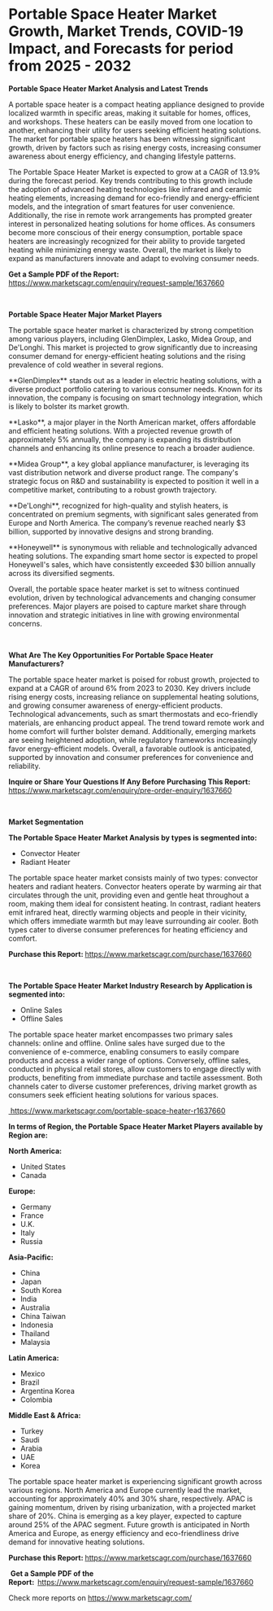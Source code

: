 <p><h1>Portable Space Heater Market Growth, Market Trends, COVID-19 Impact, and Forecasts for period from 2025 - 2032</h1></p><p><strong>Portable Space Heater Market Analysis and Latest Trends</strong></p>
<p><p>A portable space heater is a compact heating appliance designed to provide localized warmth in specific areas, making it suitable for homes, offices, and workshops. These heaters can be easily moved from one location to another, enhancing their utility for users seeking efficient heating solutions. The market for portable space heaters has been witnessing significant growth, driven by factors such as rising energy costs, increasing consumer awareness about energy efficiency, and changing lifestyle patterns.</p><p>The Portable Space Heater Market is expected to grow at a CAGR of 13.9% during the forecast period. Key trends contributing to this growth include the adoption of advanced heating technologies like infrared and ceramic heating elements, increasing demand for eco-friendly and energy-efficient models, and the integration of smart features for user convenience. Additionally, the rise in remote work arrangements has prompted greater interest in personalized heating solutions for home offices. As consumers become more conscious of their energy consumption, portable space heaters are increasingly recognized for their ability to provide targeted heating while minimizing energy waste. Overall, the market is likely to expand as manufacturers innovate and adapt to evolving consumer needs.</p></p>
<p><strong>Get a Sample PDF of the Report:&nbsp;</strong> <a href="https://www.marketscagr.com/enquiry/request-sample/1637660?utm_campaign=3198&utm_medium=2&utm_source=Github&utm_content=ia&utm_term=07032025&utm_id=portable-space-heater">https://www.marketscagr.com/enquiry/request-sample/1637660</a></p>
<p>&nbsp;</p>
<p><strong>Portable Space Heater Major Market Players</strong></p>
<p><p>The portable space heater market is characterized by strong competition among various players, including GlenDimplex, Lasko, Midea Group, and De'Longhi. This market is projected to grow significantly due to increasing consumer demand for energy-efficient heating solutions and the rising prevalence of cold weather in several regions.</p><p>**GlenDimplex** stands out as a leader in electric heating solutions, with a diverse product portfolio catering to various consumer needs. Known for its innovation, the company is focusing on smart technology integration, which is likely to bolster its market growth.</p><p>**Lasko**, a major player in the North American market, offers affordable and efficient heating solutions. With a projected revenue growth of approximately 5% annually, the company is expanding its distribution channels and enhancing its online presence to reach a broader audience.</p><p>**Midea Group**, a key global appliance manufacturer, is leveraging its vast distribution network and diverse product range. The company's strategic focus on R&D and sustainability is expected to position it well in a competitive market, contributing to a robust growth trajectory.</p><p>**De'Longhi**, recognized for high-quality and stylish heaters, is concentrated on premium segments, with significant sales generated from Europe and North America. The company’s revenue reached nearly $3 billion, supported by innovative designs and strong branding.</p><p>**Honeywell** is synonymous with reliable and technologically advanced heating solutions. The expanding smart home sector is expected to propel Honeywell's sales, which have consistently exceeded $30 billion annually across its diversified segments.</p><p>Overall, the portable space heater market is set to witness continued evolution, driven by technological advancements and changing consumer preferences. Major players are poised to capture market share through innovation and strategic initiatives in line with growing environmental concerns.</p></p>
<p>&nbsp;</p>
<p><strong>What Are The Key Opportunities For Portable Space Heater Manufacturers?</strong></p>
<p><p>The portable space heater market is poised for robust growth, projected to expand at a CAGR of around 6% from 2023 to 2030. Key drivers include rising energy costs, increasing reliance on supplemental heating solutions, and growing consumer awareness of energy-efficient products. Technological advancements, such as smart thermostats and eco-friendly materials, are enhancing product appeal. The trend toward remote work and home comfort will further bolster demand. Additionally, emerging markets are seeing heightened adoption, while regulatory frameworks increasingly favor energy-efficient models. Overall, a favorable outlook is anticipated, supported by innovation and consumer preferences for convenience and reliability.</p></p>
<p><strong>Inquire or Share Your Questions If Any Before Purchasing This Report:</strong> <a href="https://www.marketscagr.com/enquiry/pre-order-enquiry/1637660?utm_campaign=3198&utm_medium=2&utm_source=Github&utm_content=ia&utm_term=07032025&utm_id=portable-space-heater">https://www.marketscagr.com/enquiry/pre-order-enquiry/1637660</a></p>
<p>&nbsp;</p>
<p><strong>Market Segmentation</strong></p>
<p><strong>The Portable Space Heater Market Analysis by types is segmented into:</strong></p>
<p><ul><li>Convector Heater</li><li>Radiant Heater</li></ul></p>
<p><p>The portable space heater market consists mainly of two types: convector heaters and radiant heaters. Convector heaters operate by warming air that circulates through the unit, providing even and gentle heat throughout a room, making them ideal for consistent heating. In contrast, radiant heaters emit infrared heat, directly warming objects and people in their vicinity, which offers immediate warmth but may leave surrounding air cooler. Both types cater to diverse consumer preferences for heating efficiency and comfort.</p></p>
<p><strong>Purchase this Report:&nbsp;</strong><a href="https://www.marketscagr.com/purchase/1637660?utm_campaign=3198&utm_medium=2&utm_source=Github&utm_content=ia&utm_term=07032025&utm_id=portable-space-heater">https://www.marketscagr.com/purchase/1637660</a></p>
<p>&nbsp;</p>
<p><strong>The Portable Space Heater Market Industry Research by Application is segmented into:</strong></p>
<p><ul><li>Online Sales</li><li>Offline Sales</li></ul></p>
<p><p>The portable space heater market encompasses two primary sales channels: online and offline. Online sales have surged due to the convenience of e-commerce, enabling consumers to easily compare products and access a wider range of options. Conversely, offline sales, conducted in physical retail stores, allow customers to engage directly with products, benefiting from immediate purchase and tactile assessment. Both channels cater to diverse customer preferences, driving market growth as consumers seek efficient heating solutions for various spaces.</p></p>
<p><a href="https://www.marketscagr.com/portable-space-heater-r1637660?utm_campaign=3198&utm_medium=2&utm_source=Github&utm_content=ia&utm_term=07032025&utm_id=portable-space-heater">&nbsp;https://www.marketscagr.com/portable-space-heater-r1637660</a></p>
<p><strong>In terms of Region, the Portable Space Heater Market Players available by Region are:</strong></p>
<p>
    <p> <strong> North America: </strong>
        <ul>
            <li>United States</li>
            <li>Canada</li>
        </ul>
        </p> 
    <p> <strong> Europe: </strong>
        <ul>
            <li>Germany</li>
            <li>France</li>
            <li>U.K.</li>
            <li>Italy</li>
            <li>Russia</li>
        </ul>
        </p> 
    <p> <strong> Asia-Pacific: </strong>
        <ul>
            <li>China</li>
            <li>Japan</li>
            <li>South Korea</li>
            <li>India</li>
            <li>Australia</li>
            <li>China Taiwan</li>
            <li>Indonesia</li>
            <li>Thailand</li>
            <li>Malaysia</li>
        </ul>
        </p> 
    <p> <strong> Latin America: </strong>
        <ul>
            <li>Mexico</li>
            <li>Brazil</li>
            <li>Argentina Korea</li>
            <li>Colombia</li>
        </ul>
        </p> 
    <p> <strong> Middle East & Africa: </strong>
        <ul>
            <li>Turkey</li>
            <li>Saudi</li>
            <li>Arabia</li>
            <li>UAE</li>
            <li>Korea</li>
        </ul>
    </p>
    </p>
<p><p>The portable space heater market is experiencing significant growth across various regions. North America and Europe currently lead the market, accounting for approximately 40% and 30% share, respectively. APAC is gaining momentum, driven by rising urbanization, with a projected market share of 20%. China is emerging as a key player, expected to capture around 25% of the APAC segment. Future growth is anticipated in North America and Europe, as energy efficiency and eco-friendliness drive demand for innovative heating solutions.</p></p>
<p><strong>Purchase this Report: </strong><a href="https://www.marketscagr.com/purchase/1637660?utm_campaign=3198&utm_medium=2&utm_source=Github&utm_content=ia&utm_term=07032025&utm_id=portable-space-heater">https://www.marketscagr.com/purchase/1637660</a></p>
<p>&nbsp;<strong>Get a Sample PDF of the Report:&nbsp;&nbsp;</strong><a href="https://www.marketscagr.com/enquiry/request-sample/1637660?utm_campaign=3198&utm_medium=2&utm_source=Github&utm_content=ia&utm_term=07032025&utm_id=portable-space-heater">https://www.marketscagr.com/enquiry/request-sample/1637660</a></p>
<p><strong></strong></p>
<p>Check more reports on <a href="https://www.marketscagr.com/?utm_campaign=3198&utm_medium=2&utm_source=Github&utm_content=ia&utm_term=07032025&utm_id=portable-space-heater">https://www.marketscagr.com/</a></p>
